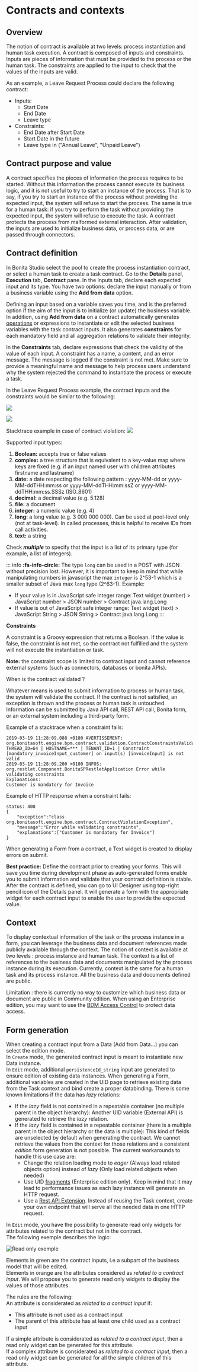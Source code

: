 # Contracts and contexts

## Overview

The notion of contract is available at two levels: process instantiation and human task execution. A contract is composed of inputs and constraints. Inputs are pieces of information that must be provided to the process or the human task. The constraints are applied to the input to check that the values of the inputs are valid.

As an example, a Leave Request Process could declare the following contract:

* Inputs:
  * Start Date
  * End Date
  * Leave type
* Constraints:
  * End Date after Start Date
  * Start Date in the future
  * Leave type in ("Annual Leave", "Unpaid Leave")

## Contract purpose and value

A contract specifies the pieces of information the process requires to be started. Without this information the process cannot execute its business logic, and it is not useful to try to start an instance of the process. That is to say, if you try to start an instance of the process without providing the expected input, the system will refuse to start the process. The same is true for a human task: if you try to perform the task without providing the expected input, the system will refuse to execute the task. A contract protects the process from malformed external interaction. After validation, the inputs are used to initialize business data, or process data, or are passed through connectors.

## Contract definition

In Bonita Studio select the pool to create the process instantiation contract, or select a human task to create a task contract.
Go to the **Details** panel, **Execution** tab, **Contract** pane. In the Inputs tab, declare each expected input and its type. You have two options: declare the input manually or from a business variable using the **Add from data** option. 

Defining an input based on a variable saves you time, and is the preferred option if the aim of the input is to initialize (or update) the business variable. In addition, using **Add from data** on a contract automatically generates [operations](operations.md) or expressions to instantiate or edit the selected business variables with the task contract inputs. It also generates **constraints** for each mandatory field and all aggregation relations to validate their integrity.  

In the **Constraints** tab, declare expressions that check the validity of the value of each input. A constraint has a name, a content, and an error message. The message is logged if the constraint is not met. Make sure to provide a meaningful name and message to help process users understand why the system rejected the command to instantiate the process or execute a task.

In the Leave Request Process example, the contract inputs and the constraints would be similar to the following:

  ![](images/images-6_0/contractDoc.PNG)


  ![](images/images-6_0/ConstraintsDoc.PNG)


Stacktrace example in case of contract violation:
  ![](images/images-6_0/constraintError.PNG)

Supported input types:

1. **Boolean:** accepts true or false values
2. **complex:** a tree structure that is equivalent to a key-value map where keys are fixed (e.g. if an input named user with children attributes firstname and lastname)
3. **date:** a date respecting the following pattern : yyyy-MM-dd or yyyy-MM-ddTHH:mm:ss or yyyy-MM-ddTHH:mm:ssZ or yyyy-MM-ddTHH:mm:ss.SSSz (ISO\_8601)
4. **decimal:** a decimal value (e.g. 5.128)
5. **file:** a document
6. **integer:** a numeric value (e.g. 4)
7. **long:** a long value (e.g. 3 000 000 000). Can be used at pool-level only (not at task-level). In called processes, this is helpful to receive IDs from call activities.
7. **text:** a string

Check **_multiple_** to specify that the input is a list of its primary type (for example, a list of integers).

::: info
**:fa-info-circle:**  The type `long` can be used in a POST with JSON without precision lost. However, it is important to keep in mind that while manipulating numbers in javascript the max `integer` is 2^53-1 which is a smaller subset of Java max `long` type (2^63-1). Example:

 * If your value is in JavaScript safe integer range: Text widget (number) > JavaScript number > JSON number > Contract java.lang.Long
 * If value is out of JavaScript safe integer range: Text widget (text) > JavaScript String > JSON String > Contract java.lang.Long
:::

**Constraints**

A constraint is a Groovy expression that returns a Boolean. If the value is false, the constraint is not met, so the contract not fulfilled and the system will not execute the instantiation or task.

**Note:** the constraint scope is limited to contract input and cannot reference external systems (such as connectors, databases or bonita APIs).

When is the contract validated ?

Whatever means is used to submit information to process or human task, the system will validate the contract. If the contract is not satisfied, an exception is thrown and the process or human task is untouched. Information can be submitted by Java API call, REST API call, Bonita form, or an external system including a third-party form.

Example of a stacktrace when a constraint fails:
```
2019-03-19 11:28:09.088 +0100 AVERTISSEMENT: org.bonitasoft.engine.bpm.contract.validation.ContractConstraintsValidator THREAD_ID=64 | HOSTNAME=*** | TENANT_ID=1 | Constraint [mandatory_invoiceInput_customer] on input(s) [invoiceInput] is not valid
2019-03-19 11:28:09.200 +0100 INFOS: org.restlet.Component.BonitaSPRestletApplication Error while validating constraints
Explanations:
Customer is mandatory for Invoice
```
Example of HTTP response when a constraint fails:
```
status: 400
{
	"exception":"class org.bonitasoft.engine.bpm.contract.ContractViolationException",
	"message":"Error while validating constraints",
	"explanations":["Customer is mandatory for Invoice"]
}
```

When generating a Form from a contract, a Text widget is created to display errors on submit.


**Best practice:** Define the contract prior to creating your forms. This will save you time during development phase as auto-generated forms enable you to submit information and validate that your contract definition is stable. After the contract is defined, you can go to UI Designer using top-right pencil icon of the Details panel. It will generate a form with the appropriate widget for each contract input to enable the user to provide the expected value.

## Context

To display contextual information of the task or the process instance in a form, you can leverage the business data and document references made publicly available through the context. The notion of context is available at two levels : process instance and human task. The context is a list of references to the business data and documents manipulated by the process instance during its execution.
Currently, context is the same for a human task and its process instance. All the business data and documents defined are public.

Limitation : there is currently no way to customize which business data or document are public in Community edition. When using an Enterprise edition, you may want to use the [BDM Access Control](bdm-access-control.md) to protect data access.


## <a name="form-generation"/> Form generation

When creating a contract input from a Data (Add from Data...) you can select the edition mode.  
In `Create` mode, the generated contract input is meant to instantiate new Data instance.  
In `Edit` mode, additional `persistenceId_string` input are generated to ensure edition of existing data instances. When generating a Form, additional variables are created in the UID page to retrieve existing data from the Task context and bind create a proper databinding. There is some known limitations if the data has _lazy_ relations:  
* If the _lazy_ field is not contained in a repeatable container (no multiple parent in the object hierarchy): Another UID variable (External API) is generated to retrieve the _lazy_ relation.
* If the _lazy_ field is contained in a repeatable container (there is a multiple parent in the object hierarchy or the data is multiple): This kind of fields are unselected by default when generating the contract. We cannot retrieve the values from the context for those relations and a consistent _edition_ form generation is not possible. The current workarounds to handle this use case are:
	* Change the relation loading mode to _eager_ (Always load related objects option) instead of _lazy_ (Only load related objects when needed)
	* Use UID [fragments](fragments.md) (Enterprise edition only). Keep in mind that it may lead to performance issues as each lazy instance will generate an HTTP request.
	* Use a [Rest API Extension](api-extensions.md). Instead of reusing the Task context, create your own endpoint that will serve all the needed data in one HTTP request.

In `Edit` mode, you have the possibility to generate read only widgets for attributes related to the contract but not in the contract.  
The following exemple describes the logic: 

![Read only exemple](images/formGenerationReadOnly.svg)

Elements in green are the contract inputs, i.e a subpart of the business model that will be edited.  
Elements in orange are the attributes considered as _related to a contract input_. We will propose you to generate read only widgets to display the values of those attributes.  

The rules are the following:  
An attribute is considerated as _related to a contract input_ if: 

* This attribute is not used as a contract input
* The parent of this attribute has at least one child used as a contract input

If a simple attribute is considerated as _related to a contract input_, then a read only widget can be generated for this attribute.  
If a complex attribute is considerated as _related to a contract input_, then a read only widget can be generated for all the simple children of this attribute.
